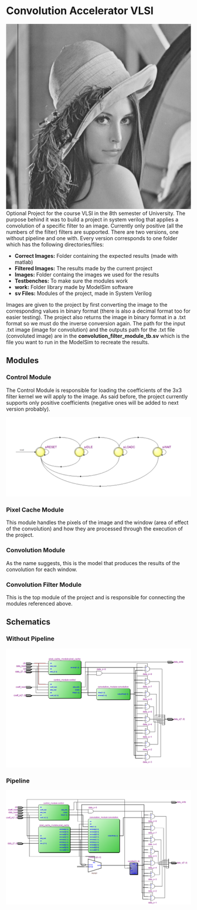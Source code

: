 # Convolution Accelerator VLSI
<div align="center"><img src="filter_example.gif"></div>
Optional Project for the course VLSI in the 8th semester of University. The purpose behind it was to build a project in system verilog that applies a convolution of a specific filter to an image. Currently only positive (all the numbers of the filter) filters are supported. There are two versions, one without pipeline and one with. 
Every version corresponds to one folder which has the following directories/files:

* **Correct Images:** Folder containing the expected results (made with matlab)
* **Filtered Images:** The results made by the current project
* **Images:** Folder containg the images we used for the results
* **Testbenches:** To make sure the modules work
* **work:** Folder library made by ModelSim software
* **sv Files:** Modules of the project, made in System Verilog

Images are given to the project by first converting the image to the corresponding values in binary format (there is also a decimal format too for easier testing). The project also returns the image in binary format in a .txt format so we must do the inverse conversion again. The path for the input .txt image (image for convolution) and the outputs path for the .txt file (convoluted image) are in the **convolution_filter_module_tb.sv** which is the file you want to run in the ModelSim to recreate the results.

## Modules ##
### Control Module ###
The Control Module is responsible for loading the coefficients of the 3x3 filter kernel we will apply to the image. As said before, the project currently supports only positive coefficients (negative ones will be added to next version probably).
<div align="center"><img src="Control_FSM.png"></div>

### Pixel Cache Module ###
This module handles the pixels of the image and the window (area of effect of the convolution) and how they are processed through the execution of the project.

### Convolution Module ###
As the name suggests, this is the model that produces the results of the convolution for each window.

### Convolution Filter Module ###
This is the top module of the project and is responsible for connecting the modules referenced above.

## Schematics ##
### Without Pipeline ###
<div align="center"><img src="Convolution_Filter_Module_No_Pipeline.png"></div>

### Pipeline ##
<div align="center"><img src="Convolution_Filter_Module_Pipeline.png"></div>
